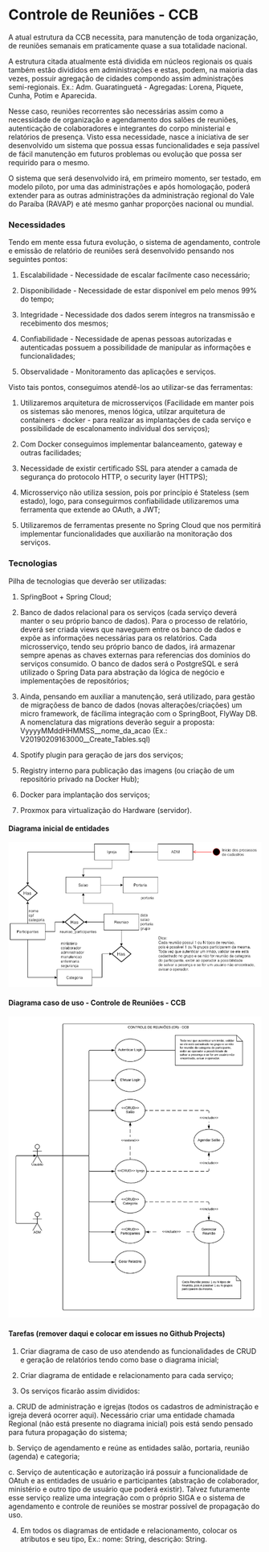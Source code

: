 # Controle de Reuniões - CCB

A atual estrutura da CCB necessita, para manutenção de toda organização, de reuniões semanais em praticamente quase a sua totalidade nacional. 

A estrutura citada atualmente está dividida em núcleos regionais os quais também estão divididos em administrações e estas, podem, na maioria das vezes, possuir agregação de cidades compondo assim administrações semi-regionais. Ex.: Adm. Guaratinguetá - Agregadas: Lorena, Piquete, Cunha, Potim e Aparecida.

Nesse caso, reuniões recorrentes são necessárias assim como a necessidade de organização e agendamento dos salões de reuniões, autenticação de colaboradores e integrantes do corpo ministerial e relatórios de presença. Visto essa necessidade, nasce a iniciativa de ser desenvolvido um sistema que possua essas funcionalidades e seja passível de fácil manutenção em futuros problemas ou evolução que possa ser requirido para o mesmo. 

O sistema que será desenvolvido irá, em primeiro momento, ser testado, em modelo piloto, por uma das administrações e após homologação, poderá extender para as outras administrações da administração regional do Vale do Paraíba (RAVAP) e até mesmo ganhar proporções nacional ou mundial.

### Necessidades

Tendo em mente essa futura evolução, o sistema de agendamento, controle e emissão de relatório de reuniões será desenvolvido pensando nos seguintes pontos:

1. Escalabilidade - Necessidade de escalar facilmente caso necessário;

2. Disponibilidade - Necessidade de estar disponível em pelo menos 99% do tempo;

3. Integridade - Necessidade dos dados serem íntegros na transmissão e recebimento dos mesmos;

4. Confiabilidade - Necessidade de apenas pessoas autorizadas e autenticadas possuem a possibilidade de manipular as informações e funcionalidades;

5. Observalidade - Monitoramento das aplicações e serviços.

Visto tais pontos, conseguimos atendê-los ao utilizar-se das ferramentas:

1. Utilizaremos arquitetura de microsserviços (Facilidade em manter pois os sistemas são menores, menos lógica, utilzar arquitetura de containers - docker - para realizar as implantações de cada serviço e possibilidade de escalonamento individual dos serviços);

2. Com Docker conseguimos implementar balanceamento, gateway e outras facilidades;

3. Necessidade de existir certificado SSL para atender a camada de segurança do protocolo HTTP, o security layer (HTTPS);

4. Microsserviço não utiliza session, pois por princípio é Stateless (sem estado), logo, para conseguirmos confiabilidade utilizaremos uma ferramenta que extende ao OAuth, a JWT;

5. Utilizaremos de ferramentas presente no Spring Cloud que nos permitirá implementar funcionalidades que auxiliarão na monitoração dos serviços.

### Tecnologias

Pilha de tecnologias que deverão ser utilizadas:
1. SpŕingBoot + Spring Cloud;

2. Banco de dados relacional para os serviços (cada serviço deverá manter o seu próprio banco de dados). Para o processo de relatório, deverá ser criada views que naveguem entre os banco de dados e expõe as informações necessárias para os relatórios. Cada microsserviço, tendo seu próprio banco de dados, irá armazenar sempre apenas as chaves externas para referencias dos domínios do serviços consumido. O banco de dados será o PostgreSQL e será utilizado o Spring Data para abstração da lógica de negócio e implementações de repositórios;

3. Ainda, pensando em auxiliar a manutenção, será utilizado, para gestão de migraçõess de banco de dados (novas alterações/criações) um micro framework, de fácílima integração com o SpringBoot, FlyWay DB. A nomenclatura das migrations deverão seguir a proposta: VyyyyMMddHHMMSS__nome_da_acao (Ex.: V20190209163000__Create_Tables.sql)

4. Spotify plugin para geração de jars dos serviços;

5. Registry interno para publicação das imagens (ou criação de um repositório privado na Docker Hub);

6. Docker para implantação dos serviços;

7. Proxmox para virtualização do Hardware (servidor).


#### Diagrama inicial de entidades


![](https://github.com/jether2011/entrance_control/blob/master/controle_portaria.png?raw=true)


#### Diagrama caso de uso - Controle de Reuniões - CCB

![](https://github.com/jether2011/entrance_control/blob/master/diagrama_caso_de_uso_CR_CCB.png?raw=true)

#### Tarefas (remover daqui e colocar em issues no Github Projects)

1. Criar diagrama de caso de uso atendendo as funcionalidades de CRUD e geração de relatórios tendo como base o diagrama inicial;

2. Criar diagrama de entidade e relacionamento para cada serviço;

3. Os serviços ficarão assim divididos:

  a. CRUD de administração e igrejas (todos os cadastros de administração e igreja deverá ocorrer aqui). Necessário criar uma entidade chamada Regional (não está presente no diagrama inicial) pois está sendo pensado para futura propagação do sistema;
  
  b. Serviço de agendamento e reúne as entidades salão, portaria, reunião (agenda) e categoria;
  
  c. Serviço de autenticação e autorização irá possuir a funcionalidade de OAtuh e as entidades de usuário e participantes (abstração de colaborador, ministério e outro tipo de usuário que poderá existir). Talvez futuramente esse serviço realize uma integração com o próprio SIGA e o sistema de agendamento e controle de reuniões se mostrar possível de propagação do uso.
  
4. Em todos os diagramas de entidade e relacionamento, colocar os atributos e seu tipo, Ex.: nome: String, descrição: String.


